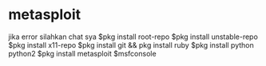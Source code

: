 # metasploit
jika error silahkan chat sya 
$pkg install root-repo
$pkg install unstable-repo
$pkg install x11-repo
$pkg install git && pkg install ruby
$pkg install python python2
$pkg install metasploit
$msfconsole
